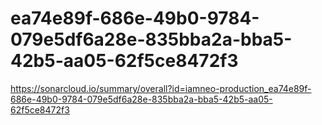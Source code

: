 # ea74e89f-686e-49b0-9784-079e5df6a28e-835bba2a-bba5-42b5-aa05-62f5ce8472f3
https://sonarcloud.io/summary/overall?id=iamneo-production_ea74e89f-686e-49b0-9784-079e5df6a28e-835bba2a-bba5-42b5-aa05-62f5ce8472f3

